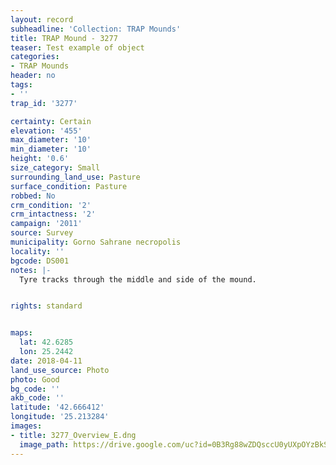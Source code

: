 ```yaml
---
layout: record
subheadline: 'Collection: TRAP Mounds'
title: TRAP Mound - 3277
teaser: Test example of object
categories:
- TRAP Mounds
header: no
tags:
- ''
trap_id: '3277'

certainty: Certain
elevation: '455'
max_diameter: '10'
min_diameter: '10'
height: '0.6'
size_category: Small
surrounding_land_use: Pasture
surface_condition: Pasture
robbed: No
crm_condition: '2'
crm_intactness: '2'
campaign: '2011'
source: Survey
municipality: Gorno Sahrane necropolis
locality: ''
bgcode: DS001
notes: |-
  Tyre tracks through the middle and side of the mound.


rights: standard


maps:
  lat: 42.6285
  lon: 25.2442
date: 2018-04-11
land_use_source: Photo
photo: Good
bg_code: ''
akb_code: ''
latitude: '42.666412'
longitude: '25.213284'
images:
- title: 3277_Overview_E.dng
  image_path: https://drive.google.com/uc?id=0B3Rg88wZDQsccU0yUXpOYzBkS1E
---
```

